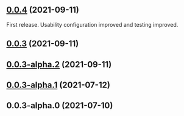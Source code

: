 ## [0.0.4](https://github.com/Ronb/node-red-contrib-hydrawise/compare/v0.0.3...v0.0.4) (2021-09-11)
First release. Usability configuration improved and testing improved.


## [0.0.3](https://github.com/Ronb/node-red-contrib-hydrawise/compare/v0.0.3-alpha.2...v0.0.3) (2021-09-11)



## [0.0.3-alpha.2](https://github.com/Ronb/node-red-contrib-hydrawise/compare/v0.0.3-alpha.1...v0.0.3-alpha.2) (2021-09-11)



## [0.0.3-alpha.1](https://github.com/Ronb/node-red-contrib-hydrawise/compare/v0.0.3-alpha.0...v0.0.3-alpha.1) (2021-07-12)



## 0.0.3-alpha.0 (2021-07-10)



